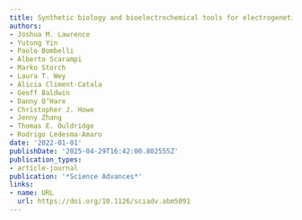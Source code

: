 ```yaml
---
title: Synthetic biology and bioelectrochemical tools for electrogenetic system engineering
authors:
- Joshua M. Lawrence
- Yutong Yin
- Paolo Bombelli
- Alberto Scarampi
- Marko Storch
- Laura T. Wey
- Alicia Climent-Catala
- Geoff Baldwin
- Danny O’Hare
- Christopher J. Howe
- Jenny Zhang
- Thomas E. Ouldridge
- Rodrigo Ledesma‐Amaro
date: '2022-01-01'
publishDate: '2025-04-29T16:42:00.802555Z'
publication_types:
- article-journal
publication: '*Science Advances*'
links:
- name: URL
  url: https://doi.org/10.1126/sciadv.abm5091
---
```

